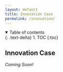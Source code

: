 ```yaml
---
layout: default
title: Innovation Case
permalink: /innovation/
---
```


<details open markdown="block">
<summary>
Table of contents
</summary>
{: .text-delta}
1. TOC
{:toc}
</details>

## Innovation Case

*Coming Soon!*
